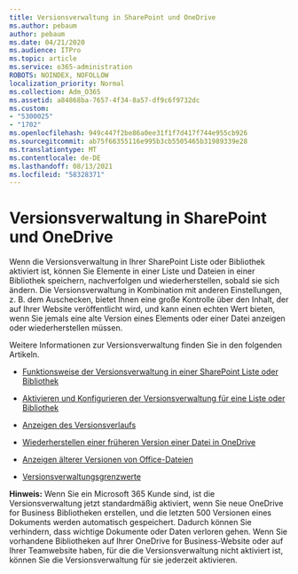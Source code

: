 ```yaml
---
title: Versionsverwaltung in SharePoint und OneDrive
ms.author: pebaum
author: pebaum
ms.date: 04/21/2020
ms.audience: ITPro
ms.topic: article
ms.service: o365-administration
ROBOTS: NOINDEX, NOFOLLOW
localization_priority: Normal
ms.collection: Adm_O365
ms.assetid: a84868ba-7657-4f34-8a57-df9c6f9732dc
ms.custom:
- "5300025"
- "1702"
ms.openlocfilehash: 949c447f2be86a0ee31f1f7d417f744e955cb926
ms.sourcegitcommit: ab75f66355116e995b3cb5505465b31989339e28
ms.translationtype: MT
ms.contentlocale: de-DE
ms.lasthandoff: 08/13/2021
ms.locfileid: "58328371"
---
```

# <a name="versioning-in-sharepoint-and-onedrive"></a>Versionsverwaltung in SharePoint und OneDrive 


Wenn die Versionsverwaltung in Ihrer SharePoint Liste oder Bibliothek aktiviert ist, können Sie Elemente in einer Liste und Dateien in einer Bibliothek speichern, nachverfolgen und wiederherstellen, sobald sie sich ändern. Die Versionsverwaltung in Kombination mit anderen Einstellungen, z. B. dem Auschecken, bietet Ihnen eine große Kontrolle über den Inhalt, der auf Ihrer Website veröffentlicht wird, und kann einen echten Wert bieten, wenn Sie jemals eine alte Version eines Elements oder einer Datei anzeigen oder wiederherstellen müssen.

Weitere Informationen zur Versionsverwaltung finden Sie in den folgenden Artikeln.

- [Funktionsweise der Versionsverwaltung in einer SharePoint Liste oder Bibliothek](https://support.office.com/article/how-does-versioning-work-in-a-sharepoint-list-or-library-0f6cd105-974f-44a4-aadb-43ac5bdfd247)

- [Aktivieren und Konfigurieren der Versionsverwaltung für eine Liste oder Bibliothek](https://support.office.com/article/enable-and-configure-versioning-for-a-list-or-library-1555d642-23ee-446a-990a-bcab618c7a37?ocmsassetID=HA102772148&amp;CTT=3&amp;CorrelationId=52441bb1-a619-4375-89d5-19d28769890f)

- [Anzeigen des Versionsverlaufs](https://support.office.com/article/View-the-version-history-of-an-item-or-file-in-a-list-or-library-53262060-5092-424D-A50B-C798B0EC32B1)

- [Wiederherstellen einer früheren Version einer Datei in OneDrive](https://support.office.com/article/restore-a-previous-version-of-a-file-in-onedrive-159cad6d-d76e-4981-88ef-de6e96c93893)

- [Anzeigen älterer Versionen von Office-Dateien](https://support.office.com/article/view-previous-versions-of-office-files-5c1e076f-a9c9-41b8-8ace-f77b9642e2c2)

- [Versionsverwaltungsgrenzwerte](https://docs.microsoft.com/office365/servicedescriptions/sharepoint-online-service-description/sharepoint-online-limits)

**Hinweis:** Wenn Sie ein Microsoft 365 Kunde sind, ist die Versionsverwaltung jetzt standardmäßig aktiviert, wenn Sie neue OneDrive for Business Bibliotheken erstellen, und die letzten 500 Versionen eines Dokuments werden automatisch gespeichert. Dadurch können Sie verhindern, dass wichtige Dokumente oder Daten verloren gehen. Wenn Sie vorhandene Bibliotheken auf Ihrer OneDrive for Business-Website oder auf Ihrer Teamwebsite haben, für die die Versionsverwaltung nicht aktiviert ist, können Sie die Versionsverwaltung für sie jederzeit aktivieren.


